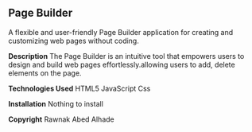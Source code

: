 ## Page Builder

A flexible and user-friendly Page Builder application for creating and customizing web pages without coding.

**Description**
The Page Builder is an intuitive tool that empowers users to design and build web pages effortlessly.allowing users to add, delete elements on the page.

**Technologies Used**
HTML5
JavaScript
Css

**Installation**
Nothing to install

**Copyright**
Rawnak Abed Alhade
